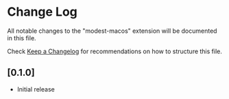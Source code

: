 # Change Log

All notable changes to the "modest-macos" extension will be documented in this file.

Check [Keep a Changelog](http://keepachangelog.com/) for recommendations on how to structure this file.

## [0.1.0]

- Initial release
